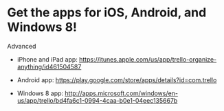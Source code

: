 # Get the apps for iOS, Android, and Windows 8!

Advanced  


- iPhone and iPad app: https://itunes.apple.com/us/app/trello-organize-anything/id461504587

- Android app: https://play.google.com/store/apps/details?id=com.trello

- Windows 8 app: http://apps.microsoft.com/windows/en-us/app/trello/bd4fa6c1-0994-4caa-b0e1-04eec135667b